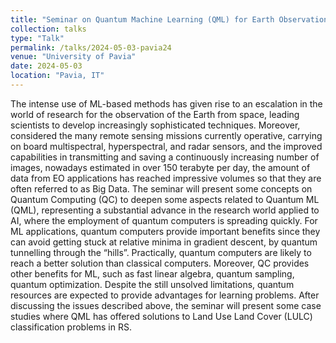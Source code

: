 ```yaml
---
title: "Seminar on Quantum Machine Learning (QML) for Earth Observation (EO) – QML4EO"
collection: talks
type: "Talk"
permalink: /talks/2024-05-03-pavia24
venue: "University of Pavia"
date: 2024-05-03
location: "Pavia, IT"
---
```


The intense use of ML-based methods has given rise to an escalation in the world of research for the observation of the Earth from space, leading scientists to develop increasingly sophisticated techniques. Moreover, considered the many remote sensing missions currently operative, carrying on board multispectral, hyperspectral, and radar sensors, and the improved capabilities in transmitting and saving a continuously increasing number of images, nowadays estimated in over 150 terabyte per day, the amount of data from EO applications has reached impressive volumes so that they are often referred to as Big Data.
The seminar will present some concepts on Quantum Computing (QC) to deepen some aspects related to Quantum ML (QML), representing a substantial advance in the research world applied to AI, where the employment of quantum computers is spreading quickly.
For ML applications, quantum computers provide important benefits since they can avoid getting stuck at relative minima in gradient descent, by quantum tunnelling through the “hills”. Practically, quantum computers are likely to reach a better solution than classical computers. Moreover, QC provides other benefits for ML, such as fast linear algebra, quantum sampling, quantum optimization.
Despite the still unsolved limitations, quantum resources are expected to provide advantages for
learning problems. After discussing the issues described above, the seminar will present some case studies where QML
has offered solutions to Land Use Land Cover (LULC) classification problems in RS.